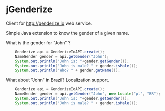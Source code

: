# jGenderize

Client for http://genderize.io web service.

Simple Java extension to know the gender of a given name.

What is the gender for "John" ?

```java
    Genderize api = GenderizeIoAPI.create();
    NameGender gender = api.getGender("John");
    System.out.println("John is: "+gender.getGender());
    System.out.println("John is male? " + gender.isMale());
    System.out.println("Who? " + gender.getName());

```
What about "John" in Brazil? Localization support.

```java
    Genderize api = GenderizeIoAPI.create();
    NameGender gender = api.getGender("John", new Locale("pt", "BR");
    System.out.println("John is: "+gender.getGender());
    System.out.println("John is male? " + gender.isMale());
